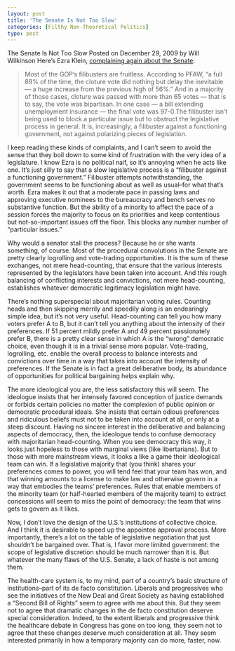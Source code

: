 ```yaml
---
layout: post
title: 'The Senate Is Not Too Slow'
categories: [Filthy Non-Theoretical Politics]
type: post
---
```


The Senate Is Not Too Slow
Posted on December 29, 2009 by Will Wilkinson
Here’s Ezra Klein, [complaining again about the Senate](http://voices.washingtonpost.com/ezra-klein/2009/12/filibustering_the_government_i.html):

>Most of the GOP’s filibusters are fruitless. According to PFAW, “a full 89% of the time, the cloture vote did nothing but delay the inevitable — a huge increase from the previous high of 56%.” And in a majority of those cases, cloture was passed with more than 65 votes — that is to say, the vote was bipartisan. In one case — a bill extending unemployment insurance — the final vote was 97-0.The filibuster isn’t being used to block a particular issue but to obstruct the legislative process in general. It is, increasingly, a filibuster against a functioning government, not against polarizing pieces of legislation.

I keep reading these kinds of complaints, and I can’t seem to avoid the sense that they boil down to some kind of frustration with the very idea of a legislature. I know Ezra is no political naif, so it’s annoying when he acts like one. It’s just silly to say that a slow legislative process is a “filibuster against a functioning government.” Filibuster attempts notwithstanding, the government seems to be functioning about as well as usual–for what that’s worth. Ezra makes it out that a moderate pace in passing laws and approving executive nominees to the bureaucracy and bench serves no substantive function. But the ability of a minority to affect the pace of a session forces the majority to focus on its priorities and keep contentious but not-so-important issues off the floor. This blocks any number number of “particular issues.”

Why would a senator stall the process? Because he or she wants something, of course. Most of the procedural convolutions in the Senate are pretty clearly logrolling and vote-trading opportunities. It is the sum of these exchanges, not mere head-counting, that ensure that the various interests represented by the legislators have been taken into account. And this rough balancing of conflicting interests and convictions, not mere head-counting, establishes whatever democratic legitimacy legislation might have.

There’s nothing superspecial about majoritarian voting rules. Counting heads and then skipping merrily and speedily along is an endearingly simple idea, but it’s not very useful. Head-counting can tell you how many voters prefer A to B, but it can’t tell you anything about the intensity of their preferences. If 51 percent mildly prefer A and 49 percent passionately prefer B, there is a pretty clear sense in which A is the “wrong” democratic choice, even though it is in a trivial sense more popular. Vote-trading, logrolling, etc. enable the overall process to balance interests and convictions over time in a way that takes into account the intensity of preferences. If the Senate is in fact a great deliberative body, its abundance of opportunities for political bargaining helps explain why.

The more ideological you are, the less satisfactory this will seem. The ideologue insists that her intensely favored conception of justice demands or forbids certain policies no matter the complexion of public opinion or democratic procedural ideals. She insists that certain odious preferences and ridiculous beliefs must not to be taken into account at all, or only at a steep discount. Having no sincere interest in the deliberative and balancing aspects of democracy, then, the ideologue tends to confuse democracy with majoritarian head-counting. When you see democracy this way, it looks just hopeless to those with marginal views (like libertarians). But to those with more mainstream views, it looks a like a game their ideological team can win. If a legislative majority that (you think) shares your preferences comes to power, you will tend feel that your team has won, and that winning amounts to a license to make law and otherwise govern in a way that embodies the teams’ preferences. Rules that enable members of the minority team (or half-hearted members of the majority team) to extract concessions will seem to miss the point of democracy: the team that wins gets to govern as it likes.

Now, I don’t love the design of the U.S.’s institutions of collective choice. And I think it is desirable to speed up the appointee approval process. More importantly, there’s a lot on the table of legislative negotiation that just shouldn’t be bargained over. That is, I favor more limited government: the scope of legislative discretion should be much narrower than it is. But whatever the many flaws of the U.S. Senate, a lack of haste is not among them.

The health-care system is, to my mind, part of a country’s basic structure of institutions–part of its de facto constitution. Liberals and progressives who see the initiatives of the New Deal and Great Society as having established a “Second Bill of Rights” seem to agree with me about this. But they seem not to agree that dramatic changes in the de facto constitution deserve special consideration. Indeed, to the extent liberals and progressive think the healthcare debate in Congress has gone on too long, they seem not to agree that these changes deserve much consideration at all. They seem interested primarily in how a temporary majority can do more, faster, now.

